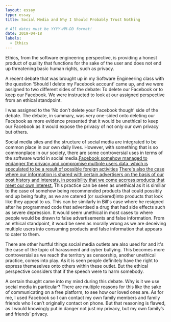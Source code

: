 ```yaml
---
layout: essay
type: essay
title: Social Media and Why I Should Probably Trust Nothing

# All dates must be YYYY-MM-DD format!
date: 2019-04-18
labels:
  - Ethics
---
```


Ethics, from the software engineering perspective, is providing a honest product of quality that functions for the sake of the user and does not end up threatening basic human rights, such as privacy.

A recent debate that was brought up in my Software Engineering class with the question ‘Should I delete my Facebook account’ came up, and we were assigned to two different sides of the debate: To delete our Facebook or to keep our Facebook. We were instructed to look at our assigned perspective from an ethical standpoint.

I was assigned to the ‘No don’t delete your Facebook though’ side of the debate. The debate, in summary, was very one-sided onto deleting our Facebook as more evidence presented that it would be unethical to keep our Facebook as it would expose the privacy of not only our own privacy but others.

Social media sites and the structure of social media are integrated to be common place in our own daily lives. However, with something that is so commonplace in our society, there are some controversial uses in terms of the software world in social media.[Facebook somehow managed to endanger the privacy and compromise multiple users data, which is speculated to be a result of possible foreign activities](https://www.nytimes.com/2018/11/14/technology/facebook-data-russia-election-racism.html) [There's also the case where our information is shared with certain advertisers on the basis of our post history and interests, in possibility that we come accross products that meet our own interest.](https://www.facebook.com/about/privacy/update) This practice can be seen as unethical as it is similiar to the case of somehow being recommended products that could possibly end up being faulty, as we are catered (or suckered)into products that look like they appeal to us. This can be similarly in Bill's case where he resigned after he programmed code that advertised a drug that had side effects such as severe depression. It would seem unethical in most cases to where people would be drawn to false advertisements and false information. From an ethical standpoint, it woud be seen as morally wrong as we are deceiving multiple users into consuming products and  false information that appears to cater to them.

There are other hurtful things social media outlets are also used for and it's the case of the topic of harassment and cyber bullying. This becomes more controversial as we reach the territory as censorship, another unethical practice, comes into play. As it is seen people definitely have the right to express themeselves onto others within these outlet. But the ethical perspective considers that if the speech were to harm somebody.

A certain thought came into my mind during this debate. Why is it we use social media in particular? There are multiple reasons for this like the sake of communicating on a free platform, to see how our loved ones are. As for me, I used Facebook so I can contact my own family members and family friends who I can’t originally contact on phone. But that reasoning is flawed, as I would knowingly put in danger not just my privacy, but my own family’s and friends’ privacy. 

